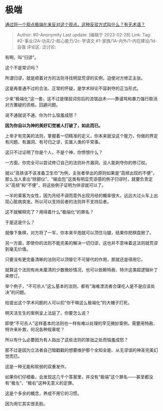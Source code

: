 # 极端
[通过将一个观点极端化来反对这个观点，这种反驳方式叫什么？有无术语？](https://www.zhihu.com/question/554206093/answer/2911183175)

> Author: #0-Anonymity
> Last update: [编辑于 2023-02-28]
> Link:
> Tag: #2-事业/2A-功夫/2-核心能力/2c-学语文 #1-家族/1A-内外/1-内在建设/1d-自强
> 评论区:
> 泛讨论:

有啊，叫“归谬”。

这个不是常识吗？

所谓归谬，就是顺着对方的法则寻找明显荒谬的实例，迫使对方修正主张。

这是再普通不过的合法、正常的怀疑，是学术辩论不容剥夺的正当形式。

少来“极端化“这一套，这不过是理屈词穷后的流氓战术——靠谩骂和暴力强行取消对方置疑的资格，回避问题。

说不通就说不通，你为什么恼羞成怒？

**因为你自以为神的美好幻觉被人打破了，如此而已。**

上帝才有完美的法则，掌握着一切精准的定义，你本来就没这个能力，你做的界定有问题、有漏洞、有可归之谬，实属人类的平常事。

这只不过证明了你是个人，不是个神，你愤恨什么？

一方面，你完全可以尝试修订自己的法则补齐漏洞，没人能剥夺你的修订权。

就以“高铁该不该准备卫生巾”为例，主张者举出的原则如果是“高频出现的不便”，那么当人拿出“除颤仪”、“输血包”这类有明显荒谬感的例子归谬时，就要负责定义“高频”和“不便”，将这些例子证明为佯谬就可以了。

一半的乘客为女性，因为月经不调而意外出现月经的概率很大，远远大过火车上出现心脏病突发。所以可以支持前者的法则并不支持后者。

这不就解释完了？用得着什么“极端化“的罪名？

于是这是什么？

就像下象棋，对方将了一军，你本来平炮就可以顶住马腿，结果你把棋盘掀了。

另一方面，即使你的法则不能完美的解决一切归谬，这也并不意味着这法则就荒谬到毫无价值。

只要没有更完备清晰的法则可以顶替它不可替代的作用，那就还是得用它。

就算这个法则有尚未厘清的少数微妙情况，也可以依赖特赦、特许这类超逻辑补丁来修订。

举个例子，“不可杀人”这么基本的法则，都有“海难漂流者合谋吃人是不是应该处决”的问题。

给提出这个学术问题的人可以扣“你干嘛这么极端化”的大帽子打死。

明天活生生的案例呈上法庭了，你要怎么说？

即使“不可杀人”这样基本的法则也一样有难以处理的罕见微妙案例，需要用特赦、特许来补救，何况各种规章呢？

所以有什么必要因为有人指出了这些法则的笨拙之处而恼羞成怒？

那不过是因为立法者自己暗戳戳的想要维护那个全知全能、从无谬误的神圣完美幻觉而已。

这是一种无能和软弱的双重发作。

如果你们仔细看，会发现这几千个答案里，并没有“极端”这个罪名——甚至都没有“极左”、“极右”这种无意义的定罪。

这是个多余的概念，养成不用它的习惯。

因为用它其实很丢脸。
